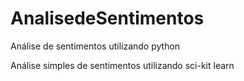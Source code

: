 # AnalisedeSentimentos
Análise de sentimentos utilizando python


Análise simples de sentimentos utilizando sci-kit learn
